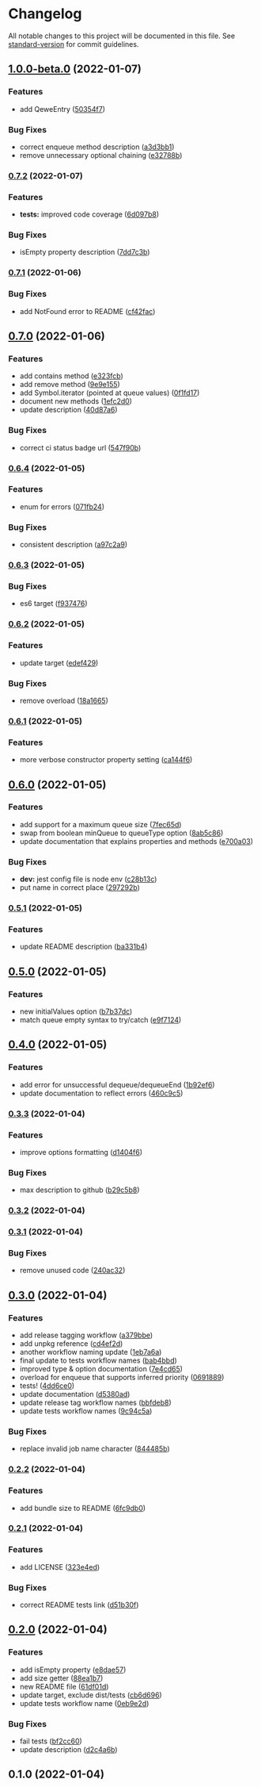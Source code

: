 # Changelog

All notable changes to this project will be documented in this file. See [standard-version](https://github.com/conventional-changelog/standard-version) for commit guidelines.

## [1.0.0-beta.0](https://github.com/jgmcelwain/qewe/compare/v0.7.2...v1.0.0-beta.0) (2022-01-07)


### Features

* add QeweEntry ([50354f7](https://github.com/jgmcelwain/qewe/commit/50354f7efcd707eb70c815a7e8e1e4010fd3b04b))


### Bug Fixes

* correct enqueue method description ([a3d3bb1](https://github.com/jgmcelwain/qewe/commit/a3d3bb1372fffa295277de75fe749723ef292b80))
* remove unnecessary optional chaining ([e32788b](https://github.com/jgmcelwain/qewe/commit/e32788b0749138ba9e1e364b8c26b5d9276a13b1))

### [0.7.2](https://github.com/jgmcelwain/qewe/compare/v0.7.1...v0.7.2) (2022-01-07)


### Features

* **tests:** improved code coverage ([6d097b8](https://github.com/jgmcelwain/qewe/commit/6d097b8d2b35b9e196897aa7bd64a7a414e422a1))


### Bug Fixes

* isEmpty property description ([7dd7c3b](https://github.com/jgmcelwain/qewe/commit/7dd7c3b07c6ef091eb068cd37e8af347ad7b94e9))

### [0.7.1](https://github.com/jgmcelwain/qewe/compare/v0.7.0...v0.7.1) (2022-01-06)


### Bug Fixes

* add NotFound error to README ([cf42fac](https://github.com/jgmcelwain/qewe/commit/cf42fac985a8585a100ed740423ae2ccad6cdad2))

## [0.7.0](https://github.com/jgmcelwain/qewe/compare/v0.6.4...v0.7.0) (2022-01-06)


### Features

* add contains method ([e323fcb](https://github.com/jgmcelwain/qewe/commit/e323fcbc4557906ef2d9b46c6f5828ccefcc5b45))
* add remove method ([9e9e155](https://github.com/jgmcelwain/qewe/commit/9e9e1554b3d9aa8ead9c6de31ceaa029edb57853))
* add Symbol.iterator (pointed at queue values) ([0f1fd17](https://github.com/jgmcelwain/qewe/commit/0f1fd1747c8b01763d9cc268505203803faf99d8))
* document new methods ([1efc2d0](https://github.com/jgmcelwain/qewe/commit/1efc2d0dc2b4366c4690ec4f5c674ff3455be04f))
* update description ([40d87a6](https://github.com/jgmcelwain/qewe/commit/40d87a6b6dc637ea8c09785519d5ba1b97eaf1ad))


### Bug Fixes

* correct ci status badge url ([547f90b](https://github.com/jgmcelwain/qewe/commit/547f90b2e2024cc03abaa9fe728e16a442e153c1))

### [0.6.4](https://github.com/jgmcelwain/qewe/compare/v0.6.3...v0.6.4) (2022-01-05)


### Features

* enum for errors ([071fb24](https://github.com/jgmcelwain/qewe/commit/071fb240a2c6738ee51b44e94f0ff0107f88293d))


### Bug Fixes

* consistent description ([a97c2a9](https://github.com/jgmcelwain/qewe/commit/a97c2a9398feed999aeefe968f1214407e419e2a))

### [0.6.3](https://github.com/jgmcelwain/qewe/compare/v0.6.2...v0.6.3) (2022-01-05)


### Bug Fixes

* es6 target ([f937476](https://github.com/jgmcelwain/qewe/commit/f9374764aaef21b934672f6c9812554133d47c82))

### [0.6.2](https://github.com/jgmcelwain/qewe/compare/v0.6.1...v0.6.2) (2022-01-05)


### Features

* update target ([edef429](https://github.com/jgmcelwain/qewe/commit/edef42923a94d9b46e29893c0310ea1b9e868545))


### Bug Fixes

* remove overload ([18a1665](https://github.com/jgmcelwain/qewe/commit/18a166589d00f68c8bf46cea355a3fc35faf4488))

### [0.6.1](https://github.com/jgmcelwain/qewe/compare/v0.6.0...v0.6.1) (2022-01-05)


### Features

* more verbose constructor property setting ([ca144f6](https://github.com/jgmcelwain/qewe/commit/ca144f6fa46ed87b59b0a84ee3fe8ed3aad1b96b))

## [0.6.0](https://github.com/jgmcelwain/qewe/compare/v0.5.1...v0.6.0) (2022-01-05)


### Features

* add support for a maximum queue size ([7fec65d](https://github.com/jgmcelwain/qewe/commit/7fec65dab360d054143f95a3290ba1cf8d2b6819))
* swap from boolean minQueue to queueType option ([8ab5c86](https://github.com/jgmcelwain/qewe/commit/8ab5c86949ff3b8890eca799b0a067bfc9801045))
* update documentation that explains properties and methods ([e700a03](https://github.com/jgmcelwain/qewe/commit/e700a037a5b83f5cfced4a980f903ee8d37fb0a5))


### Bug Fixes

* **dev:** jest config file is node env ([c28b13c](https://github.com/jgmcelwain/qewe/commit/c28b13c2b0ba710e158940ff00e8e4a5d5267e1f))
* put name in correct place ([297292b](https://github.com/jgmcelwain/qewe/commit/297292bad219f7788cd299d59e084d7983c049ba))

### [0.5.1](https://github.com/jgmcelwain/qewe/compare/v0.5.0...v0.5.1) (2022-01-05)


### Features

* update README description ([ba331b4](https://github.com/jgmcelwain/qewe/commit/ba331b40adbc36a5158ce519d966ab10d898d636))

## [0.5.0](https://github.com/jgmcelwain/qewe/compare/v0.4.0...v0.5.0) (2022-01-05)


### Features

* new initialValues option ([b7b37dc](https://github.com/jgmcelwain/qewe/commit/b7b37dc2754078e97ddb8dc45f2b452d00641efc))
* match queue empty syntax to try/catch ([e9f7124](https://github.com/jgmcelwain/qewe/commit/e9f712418c3a54a10afc31081cdf9460443863ae))

## [0.4.0](https://github.com/jgmcelwain/qewe/compare/v0.3.3...v0.4.0) (2022-01-05)


### Features

* add error for unsuccessful dequeue/dequeueEnd ([1b92ef6](https://github.com/jgmcelwain/qewe/commit/1b92ef6cfe9ccb594e9c16899c7efa1b571ea764))
* update documentation to reflect errors ([460c9c5](https://github.com/jgmcelwain/qewe/commit/460c9c5c0922325acfa1ece945f460e81ab798ae))

### [0.3.3](https://github.com/jgmcelwain/qewe/compare/v0.3.2...v0.3.3) (2022-01-04)


### Features

* improve options formatting ([d1404f6](https://github.com/jgmcelwain/qewe/commit/d1404f6be283df781465f66419355d938af3b5cc))


### Bug Fixes

* max description to github ([b29c5b8](https://github.com/jgmcelwain/qewe/commit/b29c5b80cf9cb75198b5cc34420dcd25839dc07c))

### [0.3.2](https://github.com/jgmcelwain/qewe/compare/v0.3.1...v0.3.2) (2022-01-04)

### [0.3.1](https://github.com/jgmcelwain/qewe/compare/v0.3.0...v0.3.1) (2022-01-04)


### Bug Fixes

* remove unused code ([240ac32](https://github.com/jgmcelwain/qewe/commit/240ac32a30e85305992e935969bb1ac1e92e6fd4))

## [0.3.0](https://github.com/jgmcelwain/qewe/compare/v0.2.2...v0.3.0) (2022-01-04)


### Features

* add release tagging workflow ([a379bbe](https://github.com/jgmcelwain/qewe/commit/a379bbe43584e1c27c073a5df39531aeec698c8b))
* add unpkg reference ([cd4ef2d](https://github.com/jgmcelwain/qewe/commit/cd4ef2d85c96ba1a3a889ef690c3281a0751e0cc))
* another workflow naming update ([1eb7a6a](https://github.com/jgmcelwain/qewe/commit/1eb7a6a3fea6886205738065a3859ae6b96edc01))
* final update to tests workflow names ([bab4bbd](https://github.com/jgmcelwain/qewe/commit/bab4bbd12e6d3c8ee87c4f14baa297f53f2286d9))
* improved type & option documentation ([7e4cd65](https://github.com/jgmcelwain/qewe/commit/7e4cd65c2df2ca4e3dafaf4d7f80b24c0711119f))
* overload for enqueue that supports inferred priority ([0691889](https://github.com/jgmcelwain/qewe/commit/069188953001f1f651bff2388b030a9c4fa77c3e))
* tests! ([4dd6ce0](https://github.com/jgmcelwain/qewe/commit/4dd6ce079a9644226a9ecfee81f107ed10fe441b))
* update documentation ([d5380ad](https://github.com/jgmcelwain/qewe/commit/d5380ade40f1ee56307906f9cabd84261c5cac87))
* update release tag workflow names ([bbfdeb8](https://github.com/jgmcelwain/qewe/commit/bbfdeb837c5ecd3b73e43c1790448cb314dafe3f))
* update tests workflow names ([9c94c5a](https://github.com/jgmcelwain/qewe/commit/9c94c5adccf0409976c6d93521007d44b415219b))


### Bug Fixes

* replace invalid job name character ([844485b](https://github.com/jgmcelwain/qewe/commit/844485b273f0205a159ac9fa086ab9a583964c1b))

### [0.2.2](https://github.com/jgmcelwain/qewe/compare/v0.2.1...v0.2.2) (2022-01-04)


### Features

* add bundle size to README ([6fc9db0](https://github.com/jgmcelwain/qewe/commit/6fc9db00119e899024d8945ff5b564779cb1e4b4))

### [0.2.1](https://github.com/jgmcelwain/qewe/compare/v0.2.0...v0.2.1) (2022-01-04)


### Features

* add LICENSE ([323e4ed](https://github.com/jgmcelwain/qewe/commit/323e4ed0c39788619d358bfbbd4bc21aa48ba246))


### Bug Fixes

* correct README tests link ([d51b30f](https://github.com/jgmcelwain/qewe/commit/d51b30f91296658f07941196ea59fb6d585e2227))

## [0.2.0](https://github.com/jgmcelwain/qewe/compare/v0.1.0...v0.2.0) (2022-01-04)


### Features

* add isEmpty property ([e8dae57](https://github.com/jgmcelwain/qewe/commit/e8dae571be9e6547c04add7ec2554bce321b512c))
* add size getter ([88ea1b7](https://github.com/jgmcelwain/qewe/commit/88ea1b74c1822f29b1fd42b05e20af9bf7d6593d))
* new README file ([61df01d](https://github.com/jgmcelwain/qewe/commit/61df01d02fd0d19e172b0c96b89a6f3cebf2ffd3))
* update target, exclude dist/tests ([cb6d696](https://github.com/jgmcelwain/qewe/commit/cb6d696cb2c7002442fa88ed5f63d5b61560e39e))
* update tests workflow name ([0eb9e2d](https://github.com/jgmcelwain/qewe/commit/0eb9e2db5edce9d378463e50eb163366864eb3e5))


### Bug Fixes

* fail tests ([bf2cc60](https://github.com/jgmcelwain/qewe/commit/bf2cc60f976cdc2425a55c6928fba65112934ab4))
* update description ([d2c4a6b](https://github.com/jgmcelwain/qewe/commit/d2c4a6b751f797512e767d6bcc4cd015e377ab42))

## 0.1.0 (2022-01-04)
